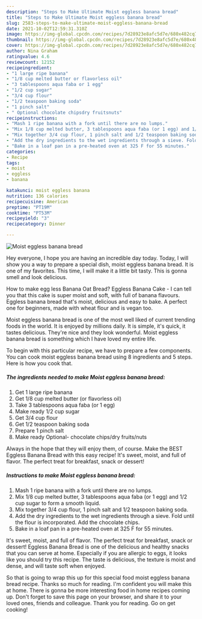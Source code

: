 ```yaml
---
description: "Steps to Make Ultimate Moist eggless banana bread"
title: "Steps to Make Ultimate Moist eggless banana bread"
slug: 2583-steps-to-make-ultimate-moist-eggless-banana-bread
date: 2021-10-02T12:59:31.310Z
image: https://img-global.cpcdn.com/recipes/7d28923e8afc5d7e/680x482cq70/moist-eggless-banana-bread-recipe-main-photo.jpg
thumbnail: https://img-global.cpcdn.com/recipes/7d28923e8afc5d7e/680x482cq70/moist-eggless-banana-bread-recipe-main-photo.jpg
cover: https://img-global.cpcdn.com/recipes/7d28923e8afc5d7e/680x482cq70/moist-eggless-banana-bread-recipe-main-photo.jpg
author: Nina Graham
ratingvalue: 4.6
reviewcount: 12152
recipeingredient:
- "1 large ripe banana"
- "1/8 cup melted butter or flavorless oil"
- "3 tablespoons aqua faba or 1 egg"
- "1/2 cup sugar"
- "3/4 cup flour"
- "1/2 teaspoon baking soda"
- "1 pinch salt"
- " Optional chocolate chipsdry fruitsnuts"
recipeinstructions:
- "Mash 1 ripe banana with a fork until there are no lumps."
- "Mix 1/8 cup melted butter, 3 tablespoons aqua faba (or 1 egg) and 1/2 cup sugar to form a smooth liquid."
- "Mix together 3/4 cup flour, 1 pinch salt and 1/2 teaspoon baking soda."
- "Add the dry ingredients to the wet ingredients through a sieve. Fold until the flour is incorporated. Add the chocolate chips."
- "Bake in a loaf pan in a pre-heated oven at 325 F for 55 minutes."
categories:
- Recipe
tags:
- moist
- eggless
- banana

katakunci: moist eggless banana 
nutrition: 136 calories
recipecuisine: American
preptime: "PT19M"
cooktime: "PT53M"
recipeyield: "3"
recipecategory: Dinner

---
```



![Moist eggless banana bread](https://img-global.cpcdn.com/recipes/7d28923e8afc5d7e/680x482cq70/moist-eggless-banana-bread-recipe-main-photo.jpg)

Hey everyone, I hope you are having an incredible day today. Today, I will show you a way to prepare a special dish, moist eggless banana bread. It is one of my favorites. This time, I will make it a little bit tasty. This is gonna smell and look delicious.

How to make egg less Banana Oat Bread? Eggless Banana Cake - I can tell you that this cake is super moist and soft, with full of banana flavours. Eggless banana bread that's moist, delicious and easy to bake. A perfect one for beginners, made with wheat flour and is vegan too.

Moist eggless banana bread is one of the most well liked of current trending foods in the world. It is enjoyed by millions daily. It is simple, it's quick, it tastes delicious. They're nice and they look wonderful. Moist eggless banana bread is something which I have loved my entire life.


To begin with this particular recipe, we have to prepare a few components. You can cook moist eggless banana bread using 8 ingredients and 5 steps. Here is how you cook that.

<!--inarticleads1-->

##### The ingredients needed to make Moist eggless banana bread:

1. Get 1 large ripe banana
1. Get 1/8 cup melted butter (or flavorless oil)
1. Take 3 tablespoons aqua faba (or 1 egg)
1. Make ready 1/2 cup sugar
1. Get 3/4 cup flour
1. Get 1/2 teaspoon baking soda
1. Prepare 1 pinch salt
1. Make ready  Optional- chocolate chips/dry fruits/nuts


Always in the hope that they will enjoy them, of course. Make the BEST Eggless Banana Bread with this easy recipe! It's sweet, moist, and full of flavor. The perfect treat for breakfast, snack or dessert! 

<!--inarticleads2-->

##### Instructions to make Moist eggless banana bread:

1. Mash 1 ripe banana with a fork until there are no lumps.
1. Mix 1/8 cup melted butter, 3 tablespoons aqua faba (or 1 egg) and 1/2 cup sugar to form a smooth liquid.
1. Mix together 3/4 cup flour, 1 pinch salt and 1/2 teaspoon baking soda.
1. Add the dry ingredients to the wet ingredients through a sieve. Fold until the flour is incorporated. Add the chocolate chips.
1. Bake in a loaf pan in a pre-heated oven at 325 F for 55 minutes.


It's sweet, moist, and full of flavor. The perfect treat for breakfast, snack or dessert! Eggless Banana Bread is one of the delicious and healthy snacks that you can serve at home. Especially if you are allergic to eggs, it looks like you should try this recipe. The taste is delicious, the texture is moist and dense, and will taste soft when enjoyed. 

So that is going to wrap this up for this special food moist eggless banana bread recipe. Thanks so much for reading. I'm confident you will make this at home. There is gonna be more interesting food in home recipes coming up. Don't forget to save this page on your browser, and share it to your loved ones, friends and colleague. Thank you for reading. Go on get cooking!
